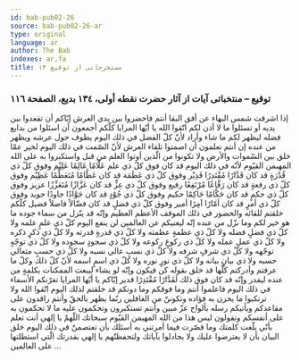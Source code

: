```yaml
---
id: bab-pub02-26
source: bab-pub02-26-ar
type: original
language: ar
author: The Bab
indexes: ar,fa
title: مستخرجاتى از توقيع ۱٣
---
```

### توقيع – منتخباتى آيات از آثار حضرت نقطه أولى، ۱۳٤ بديع، الصفحة ۱۱٦

إذا اشرقت شمس البهاء عن أفق البقا أنتم فاحضروا بين يدي العرش إيّاكم أن تقعدوا بين يديه أو تسئلوا ما لا أذن لكم اتّقوا الله يا أيّها المرايا كلّكم أجمعون أن اسئلوا من بدايع فضله ليظهر لكم ما شاء وأراد لأنّ كلّ الفضل في ذلك اليوم يطوف حول عرشه ويظهر من عنده إن أنتم تعلمون أن اصمتوا تلقاء العرش لأنّ الصّمت في ذلك اليوم لخير عمّا خلق بين السّموات والأرض ولا تكونوا من الّذين أوتوا العلم من قبل واستكبروا به على الله المهيمن القيّوم لأنّه في ذلك اليوم قد كان فوق كلّ ذي علم عَلَّامًا عَالِمًا عَلِيْم وفوق كلّ ذي قُدْرَةٍ قد كان قَدَّارًا مُقْتَدِرًا قَدِيْر وفوق كلّ ذي عَظَمَة قد كان عَظَّامًا مُتَعَظِّمًا عَظِيْم وفوق كلّ ذي رفعةٍ قد كان رَفَّاعًا مُرْتَفِعًا رفيع وفوق كلّ ذي عِزٍّ قد كان عَزَّازًا مُتَعَزِّزًا عزيز وفوق كلّ ذي حكمٍ قد كان حَكَّامًا حَاكِمًا حكيم وفوق كلّ ذي جُوْدٍ قد كان جَوَّادًا جاودًا جويد وفوق كلّ ذي أمرٍ قد كان أمّارًا آمِرًا أمير وفوق كلّ ذي فضلٍ قد كان فضّالاً فاضلاً فضيل كلّكم خلقتم للقائه والحضور في ذلك الموقف الأعظم العظيم وإنّه قد ينّزل من سماء جوده ما هو خير لكم وما نزّل من عنده إنّه ليغنيكم عن العالمين لن ينفع اليوم كلّ ذي علمٍ علمه ولا كلّ ذي فضلٍ فضله ولا كلّ ذي عظمةٍ عظمته ولا كلّ ذي قدرةٍ قدرته ولا كلّ ذي ذكرٍ ذكره ولا كلّ ذي عملٍ عمله ولا كلّ ذي ركوعٍ ركوعه ولا كلّ ذي سجودٍ سجوده ولا كلّ ذي توجّهٍ توجّهه ولا كلّ ذي شرفٍ شرفه ولا كلّ ذي نسبٍ عالي نسبه ولا كلّ ذي حسبٍ متعالي حسبه ولا ذي بيانٍ بيانه ولا كلّ ذي نورٍ نوره ولا كلّ ذي اسمٍ اسمه لأنّ كلّ ذلك وكلّ ما عرفتم وأدركتم كلّها قد خلق بقوله كن فيكون وإنّه لو يشاء ليبعث الممكنات بكلمةٍ من عنده ليقدر وإنّه قد كان فوق ذلك لَقَدَّارًا مُقْتَدِرًا قدير إيّاكم يا أيّها المرايا تغرّنكم الأسماء في ذلك اليوم فاعلموا أنتم وما فوقكم وما دونكم قد خلقتم لذلك اليوم اتّقوا الله ولا ترتكبوا ما يحزن به فؤاده وتكوننّ من الغافلين ربّما يظهر بالحقّ وأنتم راقدون على مقاعدكم ويأتيكم رسله بألواح عزّ مبين وأنتم تستكبرون وتحكمون عليه ما لا تحكمون به على أنفسكم وتقولون ليس هذا من الله المهيمن القيّوم سبحانك اللّهمّ يا إلهي أنت تعلم بأنّي بلّغت كلمتك وما قصّرت فيما أمرتني به أسئلك بأن تعتصمنّ في ذلك اليوم خلق البيان بأن لا يعترضوا عليك ولا يجادلوا بآياتك ولتحفظنّهم يا إلهي بقدرتك الّتي استطلتها على العالمين ...
